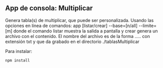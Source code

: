 
## App de consola: Multiplicar 

Genera tabla(s) de multiplicar, que puede ser personalizada.
Usando las opciones en línea de comandos:
app [listar/crear] --base=[n/all] --limite=[m]
donde el comando listar muestra la salida a pantalla
y crear genera un archivo con el contenido. 
El nombre del archivo es de la forma ..... con extensión txt
y que da grabado en el directorio ./tablasMultiplicar

Para instalar:
```
npm install
```



